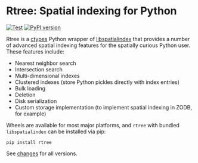 # Rtree: Spatial indexing for Python

[![Test](https://github.com/Toblerity/rtree/actions/workflows/test.yml/badge.svg?branch=main)](https://github.com/Toblerity/rtree/actions/workflows/test.yml)
[![PyPI version](https://badge.fury.io/py/rtree.svg)](https://badge.fury.io/py/rtree)


Rtree is a [ctypes](https://docs.python.org/3/library/ctypes.html) Python wrapper of [libspatialindex](https://libspatialindex.org/) that provides a
number of advanced spatial indexing features for the spatially curious Python
user.  These features include:

* Nearest neighbor search
* Intersection search
* Multi-dimensional indexes
* Clustered indexes (store Python pickles directly with index entries)
* Bulk loading
* Deletion
* Disk serialization
* Custom storage implementation (to implement spatial indexing in ZODB, for example)


Wheels are available for most major platforms, and `rtree` with bundled `libspatialindex` can be installed via pip:

```
pip install rtree
```

See [changes](https://rtree.readthedocs.io/en/latest/changes.html) for all versions.
